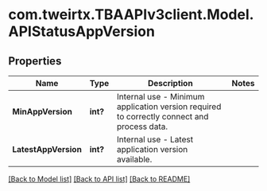 # com.tweirtx.TBAAPIv3client.Model.APIStatusAppVersion
## Properties

Name | Type | Description | Notes
------------ | ------------- | ------------- | -------------
**MinAppVersion** | **int?** | Internal use - Minimum application version required to correctly connect and process data. | 
**LatestAppVersion** | **int?** | Internal use - Latest application version available. | 

[[Back to Model list]](../README.md#documentation-for-models) [[Back to API list]](../README.md#documentation-for-api-endpoints) [[Back to README]](../README.md)

